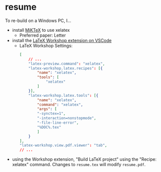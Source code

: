 # resume

To re-build on a Windows PC, I...
- install [MiKTeX](https://miktex.org/download) to use xelatex
    - Preferred paper: Letter
- install the [LaTeX Workshop extension on VSCode](https://marketplace.visualstudio.com/items?itemName=James-Yu.latex-workshop)
    - LaTeX Workshop Settings:
        ```json
        [
            // ...
            "latex-preview.command": "xelatex",
            "latex-workshop.latex.recipes": [{
                "name": "xelatex",
                "tools": [
                    "xelatex"
                ]
            }],
            "latex-workshop.latex.tools": [{
                "name": "xelatex",
                "command": "xelatex",
                "args": [
                "-synctex=1",
                "-interaction=nonstopmode",
                "-file-line-error",
                "%DOC%.tex"
                ]
            }
        ],
        "latex-workshop.view.pdf.viewer": "tab",
        // ...
        ```
- using the Workshop extension, "Build LaTeX project" using the "Recipe: xelatex" command. Changes to `resume.tex` will modify `resume.pdf`.
